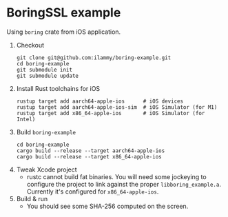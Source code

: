 # BoringSSL example

Using `boring` crate from iOS application.

1. Checkout
   ```
   git clone git@github.com:ilammy/boring-example.git
   cd boring-example
   git submodule init
   git submodule update
   ```
2. Install Rust toolchains for iOS
   ```
   rustup target add aarch64-apple-ios      # iOS devices
   rustup target add aarch64-apple-ios-sim  # iOS Simulator (for M1)
   rustup target add x86_64-apple-ios       # iOS Simulator (for Intel)
   ```
3. Build `boring-example`
   ```
   cd boring-example
   cargo build --release --target aarch64-apple-ios
   cargo build --release --target x86_64-apple-ios
   ```
4. Tweak Xcode project
   * rustc cannot build fat binaries.
     You will need some jockeying to configure the project to link against the proper `libboring_example.a`.
     Currently it's configured for `x86_64-apple-ios`.
5. Build & run
   * You should see some SHA-256 computed on the screen.

